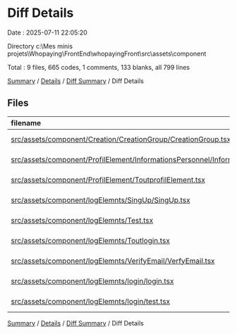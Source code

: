 # Diff Details

Date : 2025-07-11 22:05:20

Directory c:\\Mes minis projets\\Whopaying\\FrontEnd\\whopayingFront\\src\\assets\\component

Total : 9 files,  665 codes, 1 comments, 133 blanks, all 799 lines

[Summary](results.md) / [Details](details.md) / [Diff Summary](diff.md) / Diff Details

## Files
| filename | language | code | comment | blank | total |
| :--- | :--- | ---: | ---: | ---: | ---: |
| [src/assets/component/Creation/CreationGroup/CreationGroup.tsx](/src/assets/component/Creation/CreationGroup/CreationGroup.tsx) | TypeScript JSX | 211 | 1 | 24 | 236 |
| [src/assets/component/ProfilElement/InformationsPersonnel/InformationsPersonnel.tsx](/src/assets/component/ProfilElement/InformationsPersonnel/InformationsPersonnel.tsx) | TypeScript JSX | 52 | 0 | 11 | 63 |
| [src/assets/component/ProfilElement/ToutprofilElement.tsx](/src/assets/component/ProfilElement/ToutprofilElement.tsx) | TypeScript JSX | 9 | 0 | 5 | 14 |
| [src/assets/component/logElemnts/SingUp/SingUp.tsx](/src/assets/component/logElemnts/SingUp/SingUp.tsx) | TypeScript JSX | 145 | 0 | 19 | 164 |
| [src/assets/component/logElemnts/Test.tsx](/src/assets/component/logElemnts/Test.tsx) | TypeScript JSX | 7 | 0 | 5 | 12 |
| [src/assets/component/logElemnts/Toutlogin.tsx](/src/assets/component/logElemnts/Toutlogin.tsx) | TypeScript JSX | 7 | 0 | 10 | 17 |
| [src/assets/component/logElemnts/VerifyEmail/VerfyEmail.tsx](/src/assets/component/logElemnts/VerifyEmail/VerfyEmail.tsx) | TypeScript JSX | 117 | 0 | 12 | 129 |
| [src/assets/component/logElemnts/login/login.tsx](/src/assets/component/logElemnts/login/login.tsx) | TypeScript JSX | 109 | 0 | 42 | 151 |
| [src/assets/component/logElemnts/login/test.tsx](/src/assets/component/logElemnts/login/test.tsx) | TypeScript JSX | 8 | 0 | 5 | 13 |

[Summary](results.md) / [Details](details.md) / [Diff Summary](diff.md) / Diff Details